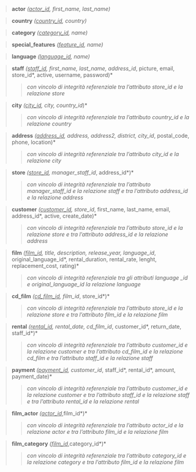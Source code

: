 >**actor** *(<u>actor_id</u>, first_name, last_name)* 

>**country** *(<u>country_id</u>, country)*  

>**category** *(<u>category_id</u>, name)* 

>**special_features** *(<u>feature_id</u>, name)*  

>**language** *(<u>language_id</u>, name)* 

>**staff** *(<u>staff_id</u>, first_name, last_name, address_id*, picture, email, store_id*, active, username, password)* 
>>*con vincolo di integrità referenziale tra l’attributo store_id e la relazione store*

>**city** *(<u>city_id</u>, city, country_id*)*
>>*con vincolo di integrità referenziale tra l’attributo country_id e la relazione country*

>**address** *(<u>address_id</u>, address, address2, district, city_id*, postal_code, phone, location)*
>>*con vincolo di integrità referenziale tra l’attributo city_id e la relazione city*

>**store** *(<u>store_id</u>, manager_staff_id*, address_id*)*
>>*con vincolo di integrità referenziale tra l’attributo manager_staff_id e la relazione staff e tra l’attributo address_id e la relazione address* 

>**customer** *(<u>customer_id</u>, store_id*, first_name, last_name, email, address_id*, active, create_date)*
>>*con vincolo di integrità referenziale tra l’attributo store_id e la relazione store e tra l’attributo address_id e la relazione address* 

>**film** *(<u>film_id</u>, title, description, release_year, language_id*, original_language_id*, rental_duration, rental_rate, lenght, replacement_cost, rating)*
>>*con vincolo di integrità referenziale tra gli attributi language _id e original_language_id la relazione language*  

>**cd_film** *(<u>cd_film_id</u>, film_id*, store_id*)*
>>*con vincolo di integrità referenziale tra l’attributo store_id e la relazione store e tra l’attributo film_id e la relazione film*  

>**rental** *(<u>rental_id</u>, rental_date, cd_film_id*, customer_id*, return_date, staff_id*)*
>>*con vincolo di integrità referenziale tra l’attributo customer_id e la relazione customer e tra l’attributo cd_film_id e la relazione cd_film e tra l’attributo staff_id e la relazione staff* 

>**payment** *(<u>payment_id</u>, customer_id*, staff_id*, rental_id*, amount, payment_date)*
>>*con vincolo di integrità referenziale tra l’attributo customer_id e la relazione customer e tra l’attributo staff_id e la relazione staff e tra l’attributo rental_id e la relazione rental* 

>**film_actor** *(<u>actor_id*</u>,film_id*)* 
>>*con vincolo di integrità referenziale tra l’attributo actor_id e la relazione actor e tra l’attributo film_id e la relazione film* 

>**film_category** *(<u>film_id*</u>,category_id*)*
>>*con vincolo di integrità referenziale tra l’attributo category_id e la relazione category e tra l’attributo film_id e la relazione film*